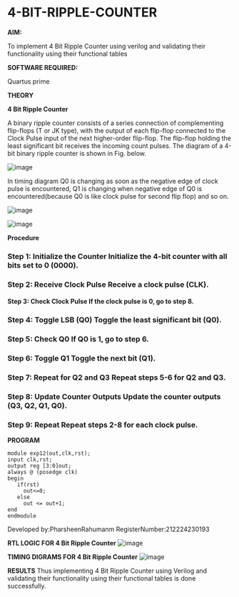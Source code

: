 # 4-BIT-RIPPLE-COUNTER

**AIM:**

To implement  4 Bit Ripple Counter using verilog and validating their functionality using their functional tables

**SOFTWARE REQUIRED:**

Quartus prime

**THEORY**

**4 Bit Ripple Counter**

A binary ripple counter consists of a series connection of complementing flip-flops (T or JK type), with the output of each flip-flop connected to the Clock Pulse input of the next higher-order flip-flop. The flip-flop holding the least significant bit receives the incoming count pulses. The diagram of a 4-bit binary ripple counter is shown in Fig. below.

![image](https://github.com/naavaneetha/4-BIT-RIPPLE-COUNTER/assets/154305477/cb4b74d4-31ab-4359-95d0-d22e67daba13)

In timing diagram Q0 is changing as soon as the negative edge of clock pulse is encountered, Q1 is changing when negative edge of Q0 is encountered(because Q0 is like clock pulse for second flip flop) and so on.

![image](https://github.com/naavaneetha/4-BIT-RIPPLE-COUNTER/assets/154305477/a573a7d6-014e-4e54-93e6-e2ac9530960b)

![image](https://github.com/naavaneetha/4-BIT-RIPPLE-COUNTER/assets/154305477/85e1958a-2fc1-49bb-9a9f-d58ccbf3663c)

**Procedure**
### Step 1: Initialize the Counter Initialize the 4-bit counter with all bits set to 0 (0000).

### Step 2: Receive Clock Pulse Receive a clock pulse (CLK).

#### Step 3: Check Clock Pulse If the clock pulse is 0, go to step 8.

### Step 4: Toggle LSB (Q0) Toggle the least significant bit (Q0).

### Step 5: Check Q0 If Q0 is 1, go to step 6.

### Step 6: Toggle Q1 Toggle the next bit (Q1).

### Step 7: Repeat for Q2 and Q3 Repeat steps 5-6 for Q2 and Q3.

### Step 8: Update Counter Outputs Update the counter outputs (Q3, Q2, Q1, Q0).

### Step 9: Repeat Repeat steps 2-8 for each clock pulse.
**PROGRAM**
~~~
module exp12(out,clk,rst);
input clk,rst;
output reg [3:0]out;
always @ (posedge clk)
begin
   if(rst)
     out<=0;
   else 
     out <= out+1;
end
endmodule
~~~
 Developed by:PharsheenRahumanm RegisterNumber:212224230193


**RTL LOGIC FOR 4 Bit Ripple Counter**
![image](https://github.com/user-attachments/assets/47aa295c-5670-4a10-8a94-f81f144c8995)

**TIMING DIGRAMS FOR 4 Bit Ripple Counter**
![image](https://github.com/user-attachments/assets/ffc4f477-eb5a-40e0-bef0-9cac7b4acfe1)

**RESULTS**
 Thus implementing 4 Bit Ripple Counter using Verilog and validating their functionality using their functional tables is done successfully.
